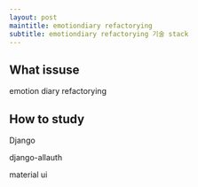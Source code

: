```yaml
---
layout: post
maintitle: emotiondiary refactorying
subtitle: emotiondiary refactorying 기술 stack
---
```


## What issuse

emotion diary refactorying

## How to study

Django

django-allauth

material ui
